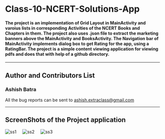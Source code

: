 # Class-10-NCERT-Solutions-App  
#### The project is an implementation of Grid Layout in MainActivity and varoius lists in corresponding Activities of the NCERT Books and Chapters in them. The project also uses .json file to extract the marketing banners above the MainActivity and BooksActivity. The Navigation bar of MainActivity implements dialog box to get Rating for the app, using a RatingBar. The project is a simple content viewing application for viewing pdfs and does that with help of a github directory.

---
## Author and Contributors List

### Ashish Batra  

All the bug reports can be sent to ashish.extraclass@gmail.com

---

## ScreenShots of the Project application

![ss1](https://user-images.githubusercontent.com/44803205/60764882-2ca14c00-a0af-11e9-9ac3-4bcbae497607.jpg)&nbsp;&nbsp;&nbsp;&nbsp;
![ss2](https://user-images.githubusercontent.com/44803205/60764903-80139a00-a0af-11e9-921e-ccddfae894e1.jpg)&nbsp;&nbsp;&nbsp;&nbsp;
![ss3](https://user-images.githubusercontent.com/44803205/60765202-0fbb4780-a0b4-11e9-8b7e-3227bfa4025b.jpg)&nbsp;&nbsp;&nbsp;&nbsp;





